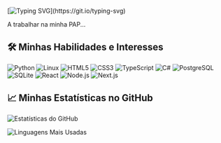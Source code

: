 [![Typing SVG](https://readme-typing-svg.demolab.com?font=Fira+Code&size=24&pause=1000&color=B026FF&width=435&lines=Bem-vindo+ao+meu+GitHub!)](https://git.io/typing-svg)


A trabalhar na minha PAP...

## 🛠️ Minhas Habilidades e Interesses

![Python](https://skillicons.dev/icons?i=python)
![Linux](https://skillicons.dev/icons?i=linux)
![HTML5](https://skillicons.dev/icons?i=html)
![CSS3](https://skillicons.dev/icons?i=css)
![TypeScript](https://skillicons.dev/icons?i=typescript)
![C#](https://skillicons.dev/icons?i=cs)
![PostgreSQL](https://skillicons.dev/icons?i=postgres)
![SQLite](https://skillicons.dev/icons?i=sqlite)
![React](https://skillicons.dev/icons?i=react)
![Node.js](https://skillicons.dev/icons?i=nodejs)
![Next.js](https://skillicons.dev/icons?i=nextjs)

## 📈 Minhas Estatísticas no GitHub

![Estatísticas do GitHub](https://github-readme-stats.vercel.app/api?username=TheOneSimple&show_icons=true&theme=radical)

![Linguagens Mais Usadas](https://github-readme-stats.vercel.app/api/top-langs/?username=TheOneSimple&layout=compact&theme=radical)
